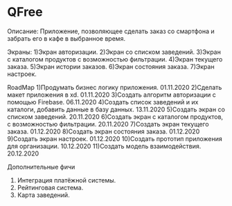 # QFree
Описание:
Приложение, позволяющее сделать заказ со смартфона и забрать его в кафе в выбранное время.

Экраны:
1)Экран авторизации.
2)Экран со списком заведений.
3)Экран с каталогом продуктов с возможностью фильтрации.
4)Экран текущего заказа.
5)Экран истории заказов.
6)Экран состояния заказа.
7)Экран настроек.

RoadMap
1)Продумать бизнес логику приложения. 01.11.2020
2)Сделать макет приложения в xd. 01.11.2020 
3)Создать алгоритм авторизации с помощью Firebase. 06.11.2020
4)Создать список заведений и их каталоги, добавить данные в базу данных. 13.11.2020
5)Cоздать экран со списком заведений. 20.11.2020
6)Cоздать экран с каталогом продуктов, с возможностью фильтрации. 20.11.2020
7)Cоздать экран текущего заказа. 01.12.2020
8)Создать экран состояния заказа. 01.12.2020
9)Создать экран настроек. 01.12.2020
10)Создать прототип приложения для организации. 10.12.2020
11)Создать модель взаимодействия. 20.12.2020

Дополнительные фичи
1) Интеграция платёжной системы.
2) Рейтинговая система.
3) Карта заведений.

